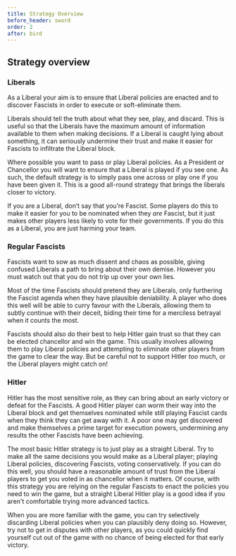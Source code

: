 ```yaml
---
title: Strategy Overview
before_header: sword
order: 2
after: bird
---
```

## Strategy overview

### Liberals

As a Liberal your aim is to ensure that Liberal policies are enacted and to discover Fascists in order to execute or soft-eliminate them.

Liberals should tell the truth about what they see, play, and discard. This is useful so that the Liberals have the maximum amount of information available to them when making decisions. If a Liberal is caught lying about something, it can seriously undermine their trust and make it easier for Fascists to infiltrate the Liberal block.

Where possible you want to pass or play Liberal policies. As a President or Chancellor you will want to ensure that a Liberal is played if you see one. As such, the default strategy is to simply pass one across or play one if you have been given it. This is a good all-round strategy that brings the liberals closer to victory.

If you are a Liberal, don’t say that you’re Fascist. Some players do this to make it easier for you to be nominated when they *are* Fascist, but it just makes other players less likely to vote for their governments. If you do this as a Liberal, you are just harming your team.

### Regular Fascists

Fascists want to sow as much dissent and chaos as possible, giving confused Liberals a path to bring about their own demise. However you must watch out that you do not trip up over your own lies.

Most of the time Fascists should pretend they are Liberals, only furthering the Fascist agenda when they have plausible deniability. A player who does this well will be able to curry favour with the Liberals, allowing them to subtly continue with their deceit, biding their time for a merciless betrayal when it counts the most.

Fascists should also do their best to help Hitler gain trust so that they can be elected chancellor and win the game. This usually involves allowing them to play Liberal policies and attempting to eliminate other players from the game to clear the way. But be careful not to support Hitler *too* much, or the Liberal players might catch on!

### Hitler

Hitler has the most sensitive role, as they can bring about an early victory or defeat for the Fascists. A good Hitler player can worm their way into the Liberal block and get themselves nominated while still playing Fascist cards when they think they can get away with it. A poor one may get discovered and make themselves a prime target for execution powers, undermining any results the other Fascists have been achieving.

The most basic Hitler strategy is to just play as a straight Liberal. Try to make all the same decisions you would make as a Liberal player; playing Liberal policies, discovering Fascists, voting conservatively. If you can do this well, you should have a reasonable amount of trust from the Liberal players to get you voted in as chancellor when it matters. Of course, with this strategy you are relying on the regular Fascists to enact the policies you need to win the game, but a straight Liberal Hitler play is a good idea if you aren't comfortable trying more advanced tactics.

When you are more familiar with the game, you can try selectively discarding Liberal policies when you can plausibly deny doing so. However, try not to get in disputes with other players, as you could quickly find yourself cut out of the game with no chance of being elected for that early victory.

